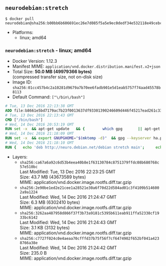 ## `neurodebian:stretch`

```console
$ docker pull neurodebian@sha256:b00bb6b606691ec26e7d085f5a5e9ec0dedf34e532118e49cebc30ad62e0ebd8
```

-	Platforms:
	-	linux; amd64

### `neurodebian:stretch` - linux; amd64

-	Docker Version: 1.12.3
-	Manifest MIME: `application/vnd.docker.distribution.manifest.v2+json`
-	Total Size: **50.0 MB (49979366 bytes)**  
	(compressed transfer size, not on-disk size)
-	Image ID: `sha256:01cc457b4c2a10281d9679a7b70ee6fadb901e5d1eab5757f74aad45578b8113`
-	Default Command: `["\/bin\/bash"]`

```dockerfile
# Tue, 13 Dec 2016 22:13:38 GMT
ADD file:b8661e5bd7179ac7b23f0013637df93301390246609d446f45217ead261c33bf in / 
# Tue, 13 Dec 2016 22:13:43 GMT
CMD ["/bin/bash"]
# Wed, 14 Dec 2016 20:53:19 GMT
RUN set -x 	&& apt-get update 	&& { 		which gpg 		|| apt-get install -y --no-install-recommends gnupg2 		|| apt-get install -y --no-install-recommends gnupg 	; } 	&& { 		gpg --version | grep -q '^gpg (GnuPG) 1\.' 		|| apt-get install -y --no-install-recommends dirmngr 	; } 	&& rm -rf /var/lib/apt/lists/*
# Wed, 14 Dec 2016 21:18:09 GMT
RUN set -x 	&& export GNUPGHOME="$(mktemp -d)" 	&& gpg --keyserver ha.pool.sks-keyservers.net --recv-keys DD95CC430502E37EF840ACEEA5D32F012649A5A9 	&& gpg --export DD95CC430502E37EF840ACEEA5D32F012649A5A9 > /etc/apt/trusted.gpg.d/neurodebian.gpg 	&& rm -r "$GNUPGHOME"
# Wed, 14 Dec 2016 21:18:10 GMT
RUN { 	echo 'deb http://neuro.debian.net/debian stretch main'; 	echo 'deb http://neuro.debian.net/debian data main'; 	echo '#deb-src http://neuro.debian.net/debian-devel stretch main'; } > /etc/apt/sources.list.d/neurodebian.sources.list
```

-	Layers:
	-	`sha256:ca67a6a92c6d53b4eea40b8e1f63130784c8751379ffdc08b680768c57e510bc`  
		Last Modified: Tue, 13 Dec 2016 22:23:25 GMT  
		Size: 43.7 MB (43673589 bytes)  
		MIME: application/vnd.docker.image.rootfs.diff.tar.gzip
	-	`sha256:2e90be1ed2e21cee1a28521e30a6f70d22d584ad01c3f4109b5146002a9a1224`  
		Last Modified: Wed, 14 Dec 2016 21:24:47 GMT  
		Size: 6.3 MB (6302410 bytes)  
		MIME: application/vnd.docker.image.rootfs.diff.tar.gzip
	-	`sha256:3262aa487958d866f37f3b73a9181c5395b611eab911ffa52338cf1933bc6142`  
		Last Modified: Wed, 14 Dec 2016 21:24:43 GMT  
		Size: 3.1 KB (3132 bytes)  
		MIME: application/vnd.docker.image.rootfs.diff.tar.gzip
	-	`sha256:c7727f024c0e4aeaa70cfffd37b75f56f7cf6474902f652bf041a4238766a38e`  
		Last Modified: Wed, 14 Dec 2016 21:24:42 GMT  
		Size: 235.0 B  
		MIME: application/vnd.docker.image.rootfs.diff.tar.gzip
